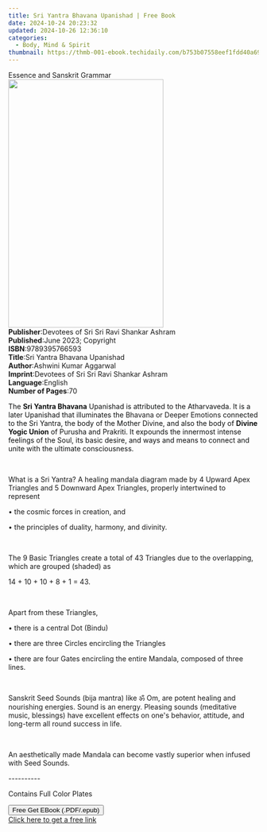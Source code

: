 ```yaml
---
title: Sri Yantra Bhavana Upanishad | Free Book
date: 2024-10-24 20:23:32
updated: 2024-10-26 12:36:10
categories:
  - Body, Mind & Spirit
thumbnail: https://thmb-001-ebook.techidaily.com/b753b07558eef1fdd40a690f8889a4edd8e755d5a108b413f70378a70376d44c.jpg
---
```

<main id="book-container">
  <div class="flex flex-col">
    <div class="book-brief flex-1 py-6 px-4 sm:p-6 md:py-10 md:px-8">
      <!-- brief-->
      <div class="book-brief-main">Essence and Sanskrit Grammar</div>
    </div>
    <div
      class="book-meta-info flex-1 grid gap-4 col-start-1 col-end-3 row-start-1 sm:mb-6 sm:grid-cols-4 lg:gap-6 lg:col-start-2 lg:row-end-6 lg:row-span-6 lg:mb-0"
    >
      <div
        class="book-meta-info-left place-content-center mt-4 p-4 text-sm leading-6 col-start-2 col-span-2 dark:text-slate-400"
      >
        <img
          class="w-full h-500 object-cover rounded-lg sm:h-255 sm:col-span-2 lg:col-span-full"
          src="https://img-001-ebook.techidaily.com/eaf07a89374a6981abfe5e93b4705cab8f6baf0284df7d483f43e7c1365304f8.jpg"
          alt=""
          width="312"
          height="500"
        />
      </div>
      <div
        class="book-meta-info-right mt-2 col-start-1 row-start-2 col-span-3 self-center"
      >
        <!-- meta data  -->
        <div class="flex flex-col px-4 md:px-8">
          <div class="flex-1">
            <strong>Publisher</strong>:<span class="px-2"
              >Devotees of Sri Sri Ravi Shankar Ashram</span
            >
          </div>
          <div class="flex-1">
            <strong>Published</strong>:<span class="px-2"
              >June 2023; Copyright</span
            >
          </div>
          <div class="flex-1">
            <strong>ISBN</strong>:<span class="px-2">9789395766593</span>
          </div>
          <div class="flex-1">
            <strong>Title</strong>:<span class="px-2"
              >Sri Yantra Bhavana Upanishad</span
            >
          </div>
          <div class="flex-1">
            <strong>Author</strong>:<span class="px-2"
              >Ashwini Kumar Aggarwal</span
            >
          </div>
          <div class="flex-1">
            <strong>Imprint</strong>:<span class="px-2"
              >Devotees of Sri Sri Ravi Shankar Ashram</span
            >
          </div>
          <div class="flex-1">
            <strong>Language</strong>:<span class="px-2">English</span>
          </div>
          <div class="flex-1">
            <strong>Number of Pages</strong>:<span class="px-2">70</span>
          </div>
        </div>
      </div>
    </div>
    <div class="book-description flex-1 py-6 px-4 sm:p-6 md:py-10 md:px-8">
      <div class="book-description-main">
        <div accordion-content="" id="description">
          <p>
            <span style="color: rgb(15, 17, 17)">The&nbsp;</span
            ><strong style="color: rgb(15, 17, 17)">Sri Yantra Bhavana</strong
            ><span style="color: rgb(15, 17, 17)"
              >&nbsp;Upanishad is attributed to the Atharvaveda. It is a later
              Upanishad that illuminates the&nbsp;</span
            >Bhavana or Deeper Emotions<span style="color: rgb(15, 17, 17)"
              >&nbsp;connected to the Sri Yantra, the body of the Mother Divine,
              and also the body of&nbsp;</span
            ><strong style="color: rgb(15, 17, 17)">Divine Yogic Union</strong
            ><span style="color: rgb(15, 17, 17)"
              >&nbsp;of Purusha and Prakriti. It expounds the innermost intense
              feelings of the Soul, its basic desire, and ways and means to
              connect and unite with the ultimate consciousness.</span
            >
          </p>
          <p><br /></p>
          <p>
            What is a Sri Yantra? A healing mandala diagram made by 4 Upward
            Apex Triangles and 5 Downward Apex Triangles, properly intertwined
            to represent
          </p>
          <p>• the cosmic forces in creation, and</p>
          <p>• the principles of duality, harmony, and divinity.</p>
          <p><br /></p>
          <p>
            The 9 Basic Triangles create a total of 43 Triangles due to the
            overlapping, which are grouped (shaded) as
          </p>
          <p>14 + 10 + 10 + 8 + 1 = 43.</p>
          <p><br /></p>
          <p>Apart from these Triangles,</p>
          <p>• there is a central Dot (Bindu)</p>
          <p>• there are three Circles encircling the Triangles</p>
          <p>
            • there are four Gates encircling the entire Mandala, composed of
            three lines.
          </p>
          <p><br /></p>
          <p>
            Sanskrit Seed Sounds (bija mantra) like ॐ Om, are potent healing and
            nourishing energies. Sound is an energy. Pleasing sounds (meditative
            music, blessings) have excellent effects on one's behavior,
            attitude, and long-term all round success in life.
          </p>
          <p><br /></p>
          <p>
            An aesthetically made Mandala can become vastly superior when
            infused with Seed Sounds.
          </p>
          <p>----------</p>
          <p>Contains Full Color Plates</p>
        </div>
        <div class="accordion-fader"></div>
      </div>
    </div>
    <div class="book-excerpts flex-1 py-6 px-4 sm:p-6 md:py-10 md:px-8"></div>
    <div
      class="book-about-author flex-1 py-6 px-4 sm:p-6 md:py-10 md:px-8"
    ></div>
    <div class="book-free-get flex-1 py-6 px-4 sm:p-6 md:py-10 md:px-8">
      <button
        id="btn-free-get"
        class="bg-blue-500 hover:bg-blue-700 text-white font-bold py-2 px-4 rounded"
      >
        Free Get EBook (.PDF/.epub)
      </button>
      <div id="countdown-display" class="px-2 text-lg mt-2"></div>
      <a
        id="free-link"
        class="hidden bg-blue-500 hover:bg-blue-700 text-white font-bold py-2 px-4 rounded"
        href="https://www.ebooks.com/en-us/book/210900577/sri-yantra-bhavana-upanishad/ashwini-kumar-aggarwal/"
        target="_blank"
        >Click here to get a free link</a
      >
    </div>
    <script>
      let countdownTime = 0;
      let countdownInterval = null;
      document
        .getElementById('btn-free-get')
        .addEventListener('click', startCountdown);
      function startCountdown() {
        countdownTime = new Date().getTime() + 60000 * 3;
        countdownInterval = setInterval(updateCountdown, 1000);
        document.getElementById('btn-free-get').disabled = true;
        document
          .getElementById('btn-free-get')
          .classList.add('bg-gray-500', 'cursor-not-allowed');
      }
      function updateCountdown() {
        let currentTime = new Date().getTime();
        let timeLeft = countdownTime - currentTime;
        let secondsLeft = Math.floor(timeLeft / 1000);
        document.getElementById('countdown-display').innerHTML =
          `Remaining time: ${secondsLeft} seconds.`;
        if (secondsLeft <= 0) {
          clearInterval(countdownInterval);
          document.getElementById('btn-free-get').classList.add('hidden');
          document.getElementById('free-link').classList.remove('hidden');
          document.getElementById('countdown-display').innerHTML = '';
        }
      }
    </script>
  </div>
</main>
